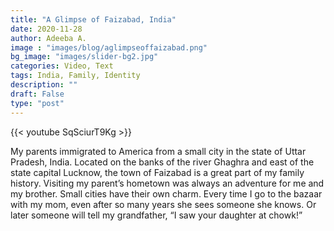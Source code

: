 ```yaml
---
title: "A Glimpse of Faizabad, India"
date: 2020-11-28
author: Adeeba A.
image : "images/blog/aglimpseoffaizabad.png"
bg_image: "images/slider-bg2.jpg"
categories: Video, Text
tags: India, Family, Identity
description: ""
draft: False
type: "post"
---
```


{{< youtube SqSciurT9Kg >}}

My parents immigrated to America from a small city in the state of Uttar Pradesh, India. Located on the banks of the river Ghaghra and east of the state capital Lucknow, the town of Faizabad is a great part of my family history.
Visiting my parent’s hometown was always an adventure for me and my brother. Small cities have their own charm. Every time I go to the bazaar with my mom, even after so many years she sees someone she knows. Or later someone will tell my grandfather, “I saw your daughter at chowk!”
